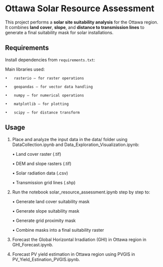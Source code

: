 # Ottawa Solar Resource Assessment

This project performs a **solar site suitability analysis** for the Ottawa region. It combines **land cover**, **slope**, and **distance to transmission lines** to generate a final suitability mask for solar installations.

## Requirements

Install dependencies from `requirements.txt`:

Main libraries used:

	•	rasterio – for raster operations
 
	•	geopandas – for vector data handling
 
	•	numpy – for numerical operations
 
	•	matplotlib – for plotting
 
	•	scipy – for distance transform

## Usage 

 1.	Place and analyze the input data in the data/ folder using DataCollection.ipynb and Data_Exploration_Visualization.ipynb:

	•	Land cover raster (.tif)

	•	DEM and slope rasters (.tif)

	•	Solar radiation data (.csv)

	•	Transmission grid lines (.shp)

2.	Run the notebook solar_resource_assessment.ipynb step by step to:
   
	•	Generate land cover suitability mask

	•	Generate slope suitability mask

	•	Generate grid proximity mask

	•	Combine masks into a final suitability raster

  3. Forecast the Global Horizontal Irradiation (GHI) in Ottawa region in GHI_Forecast.ipynb.
  4. Forecast PV yield estimation in Ottawa region using PVGIS in PV_Yield_Estination_PVGIS.ipynb.
